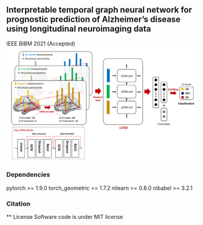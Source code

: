 ## Interpretable temporal graph neural network for prognostic prediction of Alzheimer’s disease using longitudinal neuroimaging data
IEEE BIBM 2021 (Accepted)
<img src="./figure/overview.pdf"> 

### Dependencies
pytorch >= 1.9.0
torch_geometric == 1.7.2
nilearn >= 0.8.0
nibabel >= 3.2.1

### Citation

** License
Software code is under MIT license

